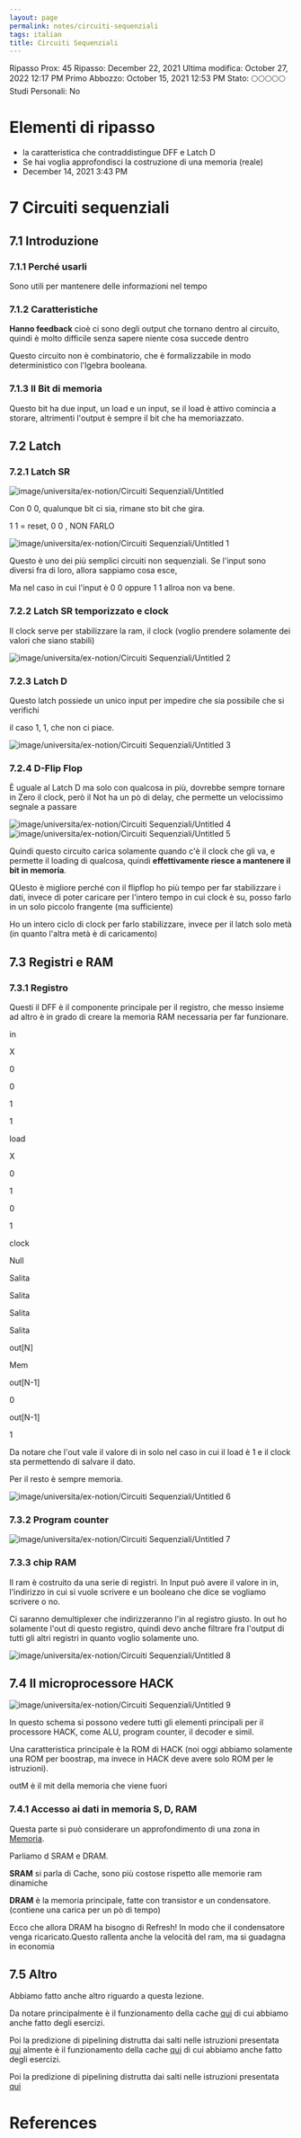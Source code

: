 ```yaml
---
layout: page
permalink: notes/circuiti-sequenziali
tags: italian
title: Circuiti Sequenziali
---
```


Ripasso Prox: 45
Ripasso: December 22, 2021
Ultima modifica: October 27, 2022 12:17 PM
Primo Abbozzo: October 15, 2021 12:53 PM
Stato: 🌕🌕🌕🌕🌕
Studi Personali: No

# Elementi di ripasso

- la caratteristica che contraddistingue DFF e Latch D
- Se hai voglia approfondisci la costruzione di una memoria (reale)
- December 14, 2021 3:43 PM

# 7 Circuiti sequenziali

## 7.1 Introduzione

### 7.1.1 Perché usarli

Sono utili per mantenere delle informazioni nel tempo

### 7.1.2 Caratteristiche

**Hanno feedback** cioè ci sono degli output che tornano dentro al circuito, quindi è molto difficile senza sapere niente cosa succede dentro

Questo circuito non è combinatorio, che è formalizzabile in modo deterministico con l'lgebra booleana.

### 7.1.3 Il Bit di memoria

Questo bit ha due input, un load e un input, se il load è attivo comincia a storare, altrimenti l'output è sempre il bit che ha memoriazzato.

## 7.2 Latch

### 7.2.1 Latch SR

<img src="/images/notes/image/universita/ex-notion/Circuiti Sequenziali/Untitled.png" alt="image/universita/ex-notion/Circuiti Sequenziali/Untitled">

Con 0 0, qualunque bit ci sia, rimane sto bit che gira.

1 1 = reset, 0 0 , NON FARLO

<img src="/images/notes/image/universita/ex-notion/Circuiti Sequenziali/Untitled 1.png" alt="image/universita/ex-notion/Circuiti Sequenziali/Untitled 1">

Questo è uno dei più semplici circuiti non sequenziali. Se l'input sono diversi fra di loro, allora sappiamo cosa esce,

Ma nel caso in cui l'input è 0  0 oppure 1 1 allroa non va bene.

### 7.2.2 Latch SR temporizzato e clock

Il clock serve per stabilizzare la ram, il clock (voglio prendere solamente dei valori che siano stabili)

<img src="/images/notes/image/universita/ex-notion/Circuiti Sequenziali/Untitled 2.png" alt="image/universita/ex-notion/Circuiti Sequenziali/Untitled 2">

### 7.2.3 Latch D

Questo latch possiede un unico input per impedire che sia possibile che si verifichi

il caso 1, 1, che non ci piace.

<img src="/images/notes/image/universita/ex-notion/Circuiti Sequenziali/Untitled 3.png" alt="image/universita/ex-notion/Circuiti Sequenziali/Untitled 3">

### 7.2.4 D-Flip Flop

È uguale al Latch D ma solo con qualcosa in più, dovrebbe sempre tornare in Zero il clock, però il Not ha un pò di delay, che permette un velocissimo segnale a passare

<img src="/images/notes/image/universita/ex-notion/Circuiti Sequenziali/Untitled 4.png" alt="image/universita/ex-notion/Circuiti Sequenziali/Untitled 4">

<img src="/images/notes/image/universita/ex-notion/Circuiti Sequenziali/Untitled 5.png" alt="image/universita/ex-notion/Circuiti Sequenziali/Untitled 5">

Quindi questo circuito carica solamente quando c'è il clock che gli va, e permette il loading di qualcosa, quindi **effettivamente riesce a mantenere il bit in memoria**.

QUesto è migliore perché con il flipflop ho più tempo per far stabilizzare i dati, invece di poter caricare per l'intero tempo in cui clock è su, posso farlo in un solo piccolo frangente (ma sufficiente)

Ho un intero ciclo di clock per farlo stabilizzare, invece per il latch solo metà (in quanto l'altra metà è di caricamento)

## 7.3 Registri e RAM

### 7.3.1 Registro

Questi il DFF è il componente principale per il registro, che messo insieme ad altro è in grado di creare la memoria RAM necessaria per far funzionare.

in

X

0

0

1

1

load

X

0

1

0

1

clock

Null

Salita

Salita

Salita

Salita

out[N]

Mem

out[N-1]

0

out[N-1]

1

Da notare che l'out vale il valore di in solo nel caso in cui il load è 1 e il clock sta permettendo di salvare il dato.

Per il resto è sempre memoria.

<img src="/images/notes/image/universita/ex-notion/Circuiti Sequenziali/Untitled 6.png" alt="image/universita/ex-notion/Circuiti Sequenziali/Untitled 6">

### 7.3.2 Program counter

<img src="/images/notes/image/universita/ex-notion/Circuiti Sequenziali/Untitled 7.png" alt="image/universita/ex-notion/Circuiti Sequenziali/Untitled 7">

### 7.3.3 chip RAM

Il ram è costruito da una serie di registri. In Input può avere il valore in in, l'indirizzo in cui si vuole scrivere e un booleano che dice se vogliamo scrivere o no.

Ci saranno demultiplexer che indirizzeranno l'in al registro giusto. In out ho solamente l'out di questo registro, quindi devo anche filtrare fra l'output di tutti gli altri registri in quanto voglio solamente uno.

<img src="/images/notes/image/universita/ex-notion/Circuiti Sequenziali/Untitled 8.png" alt="image/universita/ex-notion/Circuiti Sequenziali/Untitled 8">

## 7.4 Il microprocessore HACK

<img src="/images/notes/image/universita/ex-notion/Circuiti Sequenziali/Untitled 9.png" alt="image/universita/ex-notion/Circuiti Sequenziali/Untitled 9">

In questo schema si possono vedere tutti gli elementi principali per il processore HACK, come ALU, program counter, il decoder e simil.

Una caratteristica principale è la ROM di HACK (noi oggi abbiamo solamente una ROM per boostrap, ma invece in HACK deve avere solo ROM per le istruzioni).

outM è il mit della memoria che viene fuori

### 7.4.1 Accesso ai dati in memoria S, D, RAM

Questa parte si può considerare un approfondimento di una zona in [Memoria](/notes/memoria).

Parliamo d SRAM e DRAM.

**SRAM** si parla di Cache, sono più costose rispetto alle memorie ram dinamiche

**DRAM** è la memoria principale, fatte con transistor e un condensatore. (contiene una carica per un pò di tempo)

Ecco che allora DRAM ha bisogno di Refresh! In modo che il condensatore venga ricaricato.Questo rallenta anche la velocità del ram, ma si guadagna in economia

## 7.5 Altro

Abbiamo fatto anche altro riguardo a questa lezione.

Da notare principalmente è il funzionamento della cache [qui](/notes/qui) di cui abbiamo anche fatto degli esercizi.

Poi la predizione di pipelining distrutta dai salti nelle istruzioni presentata [qui](/notes/qui)
almente è il funzionamento della cache [qui](/notes/qui) di cui abbiamo anche fatto degli esercizi.

Poi la predizione di pipelining distrutta dai salti nelle istruzioni presentata [qui](/notes/qui)

# References